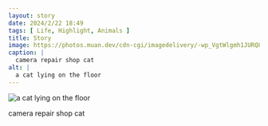 ```yaml
---
layout: story
date: 2024/2/22 18:49
tags: [ Life, Highlight, Animals ]
title: Story
image: https://photos.muan.dev/cdn-cgi/imagedelivery/-wp_VgtWlgmh1JURQ8t1mg/6f11ee4f-7487-4540-f500-739e7bc2d500/public
caption: |
  camera repair shop cat
alt: |
  a cat lying on the floor
---
```


![a cat lying on the floor](https://photos.muan.dev/cdn-cgi/imagedelivery/-wp_VgtWlgmh1JURQ8t1mg/6f11ee4f-7487-4540-f500-739e7bc2d500/public)

camera repair shop cat

